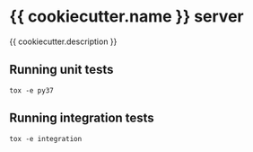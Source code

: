 # {{ cookiecutter.name }} server

{{ cookiecutter.description }}

## Running unit tests

```
tox -e py37
```

## Running integration tests

```
tox -e integration
```

